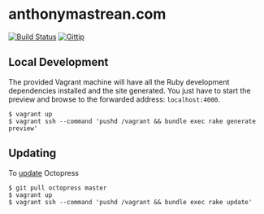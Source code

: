 # anthonymastrean.com
[![Build Status](https://img.shields.io/travis/AnthonyMastrean/anthonymastrean.github.com.svg?branch=source&style=flat-square)](https://travis-ci.org/AnthonyMastrean/anthonymastrean.github.com) [![Gittip](https://img.shields.io/gratipay/anthonymastrean.svg?style=flat-square)](https://www.gratipay.com/AnthonyMastrean/)

## Local Development

The provided Vagrant machine will have all the Ruby development dependencies installed and the site generated. You just have to start the preview and browse to the forwarded address: `localhost:4000`.

```
$ vagrant up
$ vagrant ssh --command 'pushd /vagrant && bundle exec rake generate preview'
```

## Updating

To [update](http://octopress.org/docs/updating/) Octopress

```
$ git pull octopress master
$ vagrant up
$ vagrant ssh --command 'pushd /vagrant && bundle exec rake update'
```
